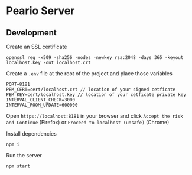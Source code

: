 # Peario Server

## Development

Create an SSL certificate
```
openssl req -x509 -sha256 -nodes -newkey rsa:2048 -days 365 -keyout localhost.key -out localhost.crt
```

Create a `.env` file at the root of the project and place those variables
```
PORT=8181
PEM_CERT=cert/localhost.crt // location of your signed cetficate 
PEM_KEY=cert/localhost.key // location of your cetficate private key
INTERVAL_CLIENT_CHECK=3000
INTERVAL_ROOM_UPDATE=600000
```

Open `https://localhost:8181` in your browser and click `Accept the risk and Continue` (Firefox) or `Proceed to localhost (unsafe)` (Chrome)

Install dependencies
```
npm i
```

Run the server
```
npm start
```
